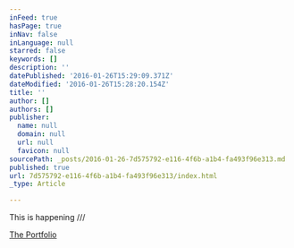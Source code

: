 ```yaml
---
inFeed: true
hasPage: true
inNav: false
inLanguage: null
starred: false
keywords: []
description: ''
datePublished: '2016-01-26T15:29:09.371Z'
dateModified: '2016-01-26T15:28:20.154Z'
title: ''
author: []
authors: []
publisher:
  name: null
  domain: null
  url: null
  favicon: null
sourcePath: _posts/2016-01-26-7d575792-e116-4f6b-a1b4-fa493f96e313.md
published: true
url: 7d575792-e116-4f6b-a1b4-fa493f96e313/index.html
_type: Article

---
```

This is happening ///

[The Portfolio][0]

[0]: null